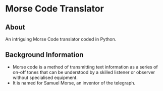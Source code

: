 # Morse Code Translator

## About

An intriguing Morse Code translator coded in Python.

## Background Information

- Morse code is a method of transmitting text information as a series of on-off tones that can be understood by a skilled listener or observer without specialised equipment. 
- It is named for Samuel Morse, an inventor of the telegraph.

